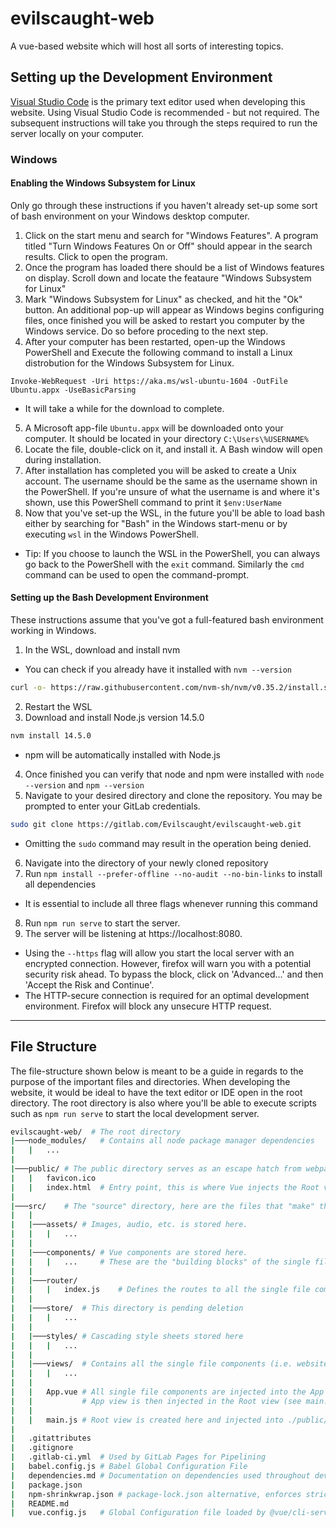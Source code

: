 # evilscaught-web

A vue-based website which will host all sorts of interesting topics.   


## Setting up the Development Environment
[Visual Studio Code](https://code.visualstudio.com/) is the primary text editor used when developing this website.  Using Visual Studio Code is recommended - but not required.  The subsequent instructions will take you through the steps required to run the server locally on your computer.

### Windows

#### Enabling the Windows Subsystem for Linux
Only go through these instructions if you haven't already set-up some sort of bash environment on your Windows desktop computer.

1. Click on the start menu and search for "Windows Features". A program titled "Turn Windows Features On or Off" should appear in the search results.  Click to open the program. 
2. Once the program has loaded there should be a list of Windows features on display. Scroll down and locate the feataure "Windows Subsystem for Linux"
3. Mark "Windows Subsystem for Linux" as checked, and hit the "Ok" button. An additional pop-up will appear as Windows begins configuring files, once finished you will be asked to restart you computer by the Windows service. Do so before proceding to the next step.   
4. After your computer has been restarted, open-up the Windows PowerShell and Execute the following command to install a Linux distrobution for the Windows Subsystem for Linux.
```
Invoke-WebRequest -Uri https://aka.ms/wsl-ubuntu-1604 -OutFile Ubuntu.appx -UseBasicParsing
```
- It will take a while for the download to complete.
5. A Microsoft app-file `Ubuntu.appx` will be downloaded onto your computer.  It should be located in your 
directory `C:\Users\%USERNAME%` 
6. Locate the file, double-click on it, and install it. A Bash window will open during installation.
7. After installation has completed you will be asked to create a Unix account.  The username should be the same as the username shown in the PowerShell.  If you're unsure of what the username is and where it's shown, use this PowerShell command to print it `$env:UserName`
8. Now that you've set-up the WSL, in the future you'll be able to load bash either by searching for "Bash" in the Windows start-menu or by executing `wsl` in the Windows PowerShell.
- Tip: If you choose to launch the WSL in the PowerShell, you can always go back to the PowerShell with the `exit` command. Similarly the `cmd` command can be used to open the command-prompt.



#### Setting up the Bash Development Environment
These instructions assume that you've got a full-featured bash environment working in Windows.

1. In the WSL, download and install nvm
- You can check if you already have it installed with `nvm --version`
```bash
curl -o- https://raw.githubusercontent.com/nvm-sh/nvm/v0.35.2/install.sh | bash
```
2. Restart the WSL 
3. Download and install Node.js version 14.5.0
```bash
nvm install 14.5.0
```
- npm will be automatically installed with Node.js
4. Once finished you can verify that node and npm were installed with `node --version` and `npm --version`  
5. Navigate to your desired directory and clone the repository.  You may be prompted to enter your GitLab credentials.
```bash
sudo git clone https://gitlab.com/Evilscaught/evilscaught-web.git
```
- Omitting the `sudo` command may result in the operation being denied.

6. Navigate into the directory of your newly cloned repository
7. Run `npm install --prefer-offline --no-audit --no-bin-links` to install all dependencies
- It is essential to include all three flags whenever running this command
8. Run `npm run serve` to start the server.
9. The server will be listening at https://localhost:8080.
- Using the `--https` flag will allow you start the local server with an encrypted connection.  However, firefox will warn you with a potential security risk ahead.  To bypass the block, click on 'Advanced...' and then 'Accept the Risk and Continue'.
- The HTTP-secure connection is required for an optimal development environment. Firefox will block any unsecure HTTP request.
---
## File Structure 
The file-structure shown below is meant to be a guide in regards to the purpose of the important files and directories.  When developing the website, it would be ideal to have the text editor or IDE open in the root directory. The root directory is also where you'll be able to execute scripts such as `npm run serve` to start the local development server.

```bash
evilscaught-web/  # The root directory
|───node_modules/   # Contains all node package manager dependencies
|   |   ...
|
|───public/ # The public directory serves as an escape hatch from webpack
|   |   favicon.ico
|   |   index.html  # Entry point, this is where Vue injects the Root view 
|
|───src/    # The "source" directory, here are the files that "make" the website. 
|   |
|   |───assets/ # Images, audio, etc. is stored here.
|   |   |   ...
|   |   
|   |───components/ # Vue components are stored here.  
|   |   |   ...     # These are the "building blocks" of the single file components
|   |
|   |───router/
|   |   |   index.js    # Defines the routes to all the single file components
|   |
|   |───store/  # This directory is pending deletion
|   |   |   ...
|   |   
|   |───styles/ # Cascading style sheets stored here
|   |   |   ...
|   |   
|   |───views/  # Contains all the single file components (i.e. website pages)
|   |   |   ...
|   |
|   |   App.vue # All single file components are injected into the App view. 
|   |           # App view is then injected in the Root view (see main.js below)
|   |
|   |   main.js # Root view is created here and injected into ./public/index.html
|
|   .gitattributes
|   .gitignore
|   .gitlab-ci.yml  # Used by GitLab Pages for Pipelining
|   babel.config.js # Babel Global Configuration File
|   dependencies.md # Documentation on dependencies used throughout development
|   package.json 
|   npm-shrinkwrap.json # package-lock.json alternative, enforces strict dependency versioning
|   README.md
|   vue.config.js   # Global Configuration file loaded by @vue/cli-service
```